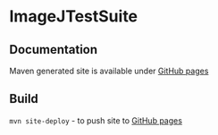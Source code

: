 # ImageJTestSuite

## Documentation
Maven generated site is available under [GitHub pages](https://baniuk.github.io/ImageJTestSuite)

## Build
`mvn site-deploy` - to push site to [GitHub pages](https://baniuk.github.io/ImageJTestSuite)
